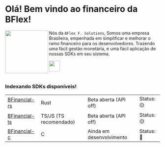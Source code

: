 # Olá! Bem vindo ao financeiro da BFlex!

<img align="left" height="140" src="https://imgur.com/vgLnKNc.png"/>

Nós da `BFlex F. Solutions`, Somos uma empresa Brasileira, empenhada em simplificar e melhorar o ramo financeiro para os desenvolvedores. Trazendo uma fácil gestão monetária, e uma fácil aplicação de nossas SDKs em seu sistema.

<a href="https://bflex.tech" target="_blank"><img height="35px" src="https://img.shields.io/badge/Site%20completo-843057"></a>
<br>
#

### Indexando SDKs disponíveis!

<table>
  <tr>
    <td><a href="https://github.com/BFlex-financial/bfinancial-rs" taget="_blank">BFinancial-rs</a></td>
    <td> 
      Rust
    </td>
    <td>
      Beta aberta (API off)
    </td>
    <td>
      Status: 🟡
    </td>
  </tr>
  <tr>
    <td><a href="https://github.com/BFlex-financial/bfinancial-ts" taget="_blank">BFinancial-ts</a></td>
    <td> 
      TS/JS (TS recomendado)
    </td>
    <td>
      Beta aberta (API off)
    </td>
    <td>
      Status: 🟡
    </td>
  </tr>
  <tr>
    <td><a href="https://github.com/BFlex-financial/bfinancial-c" taget="_blank">BFinancial-c</a></td>
    <td> 
      C
    </td>
    <td>
      Ainda em desenvolvimento
    </td>
    <td>
      Status: 🔴
    </td>
  </tr>
</table>
